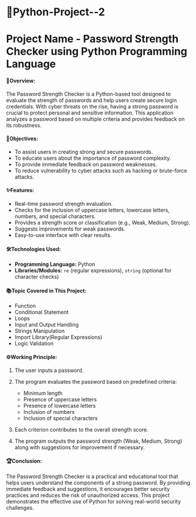 # 🐍Python-Project--2
# Project Name - Password Strength Checker using Python Programming Language

#### 📝**Overview:**

The Password Strength Checker is a Python-based tool designed to evaluate the strength of passwords and help users create secure login credentials. With cyber threats on the rise, having a strong password is crucial to protect personal and sensitive information. This application analyzes a password based on multiple criteria and provides feedback on its robustness.

#### 📌**Objectives:**

* To assist users in creating strong and secure passwords.
* To educate users about the importance of password complexity.
* To provide immediate feedback on password weaknesses.
* To reduce vulnerability to cyber attacks such as hacking or brute-force attacks.

#### ✨**Features:**

* Real-time password strength evaluation.
* Checks for the inclusion of uppercase letters, lowercase letters, numbers, and special characters.
* Provides a strength score or classification (e.g., Weak, Medium, Strong).
* Suggests improvements for weak passwords.
* Easy-to-use interface with clear results.

#### 🛠️**Technologies Used:**

* **Programming Language:** Python
* **Libraries/Modules:** `re` (regular expressions), `string` (optional for character checks)

#### 📚**Topic Covered in This Project:**   
* Function
* Conditional Statement
* Loops
* Input and Output Handling
* Strings Manipulation
* Import Library(Regular Expressions)
* Logic Validation

#### ⚙️**Working Principle:**

1. The user inputs a password.
2. The program evaluates the password based on predefined criteria:

   * Minimum length
   * Presence of uppercase letters
   * Presence of lowercase letters
   * Inclusion of numbers
   * Inclusion of special characters
3. Each criterion contributes to the overall strength score.
4. The program outputs the password strength (Weak, Medium, Strong) along with suggestions for improvement if necessary.

#### 🏆**Conclusion:**

The Password Strength Checker is a practical and educational tool that helps users understand the components of a strong password. By providing immediate feedback and suggestions, it encourages better security practices and reduces the risk of unauthorized access. This project demonstrates the effective use of Python for solving real-world security challenges.
